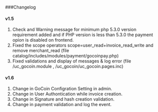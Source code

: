 ###Changelog

#### v1.5
1) Check and Warning message for minimum php 5.3.0 version requirement added and if PHP version is less than 5.3.0 the payment opion is disabled on frontend.<br>
2) Fixed the scope operators scope=user_read+invoice_read_write and remove merchant_read (file 	catalog/includes/modules/payment/gocoinpay.php)<br>
3) Fixed validations and display of messages & log error (file	/uc_gocoin.module , /uc_gocoin/uc_gocoin.pages.inc)<br>

#### v1.6
1) Change in GoCoin Configration Setting in admin.<br>
2) Change in User Authontication while invoice creation.<br>
3) Change in Signature and hash creation validation.<br>
4) Change in payment  validation and log the event.<br>
